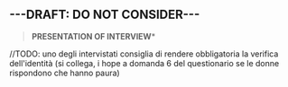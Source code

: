 ## **---DRAFT: DO NOT CONSIDER---**

> **PRESENTATION OF INTERVIEW***

//TODO: uno degli intervistati consiglia di rendere obbligatoria la verifica dell'identità (si collega, i hope a domanda 6 del questionario se le donne rispondono che hanno paura)